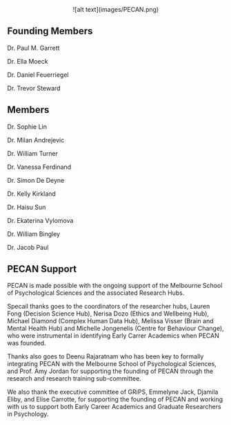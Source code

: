 <center> ![alt text](images/PECAN.png) </center>

## Founding Members
Dr. Paul M. Garrett

Dr. Ella Moeck

Dr. Daniel Feuerriegel

Dr. Trevor Steward 

## Members
Dr. Sophie Lin

Dr. Milan Andrejevic

Dr. William Turner

Dr. Vanessa Ferdinand

Dr. Simon De Deyne

Dr. Kelly Kirkland

Dr. Haisu Sun

Dr. Ekaterina Vylomova

Dr. William Bingley

Dr. Jacob Paul

## PECAN Support
PECAN is made possible with the ongoing support of the Melbourne School of Psychological Sciences and the associated Research Hubs. 

Specail thanks goes to the coordinators of the researcher hubs, Lauren Fong (Decision Science Hub), Nerisa Dozo (Ethics and Wellbeing Hub), Michael Diamond (Complex Human Data Hub), Melissa Visser (Brain and Mental Health Hub) and Michelle Jongenelis (Centre for Behaviour Change), who were instrumental in identifying Early Carrer Academics when PECAN was founded.

Thanks also goes to Deenu Rajaratnam who has been key to formally integrating PECAN with the Melbourne School of Psychological Sciences, and Prof. Amy Jordan for supporting the founding of PECAN through the research and research training sub-committee.

We also thank the executive committee of GRiPS, Emmelyne Jack, Djamila Eliby, and Elise Carrotte, for supporting the founding of PECAN and working with us to support both Early Career Academics and Graduate Researchers in Psychology. 


